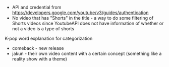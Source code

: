* API and credential from https://developers.google.com/youtube/v3/guides/authentication
* No video that has "Shorts" in the title - a way to do some filtering of Shorts videos since YoutubeAPI does not have information of whether or not a video is a type of shorts

K-pop word explanation for categorization
* comeback - new release
* jakun - their own video content with a certain concept (something like a reality show with a theme)
